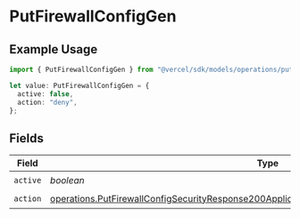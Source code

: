 # PutFirewallConfigGen

## Example Usage

```typescript
import { PutFirewallConfigGen } from "@vercel/sdk/models/operations/putfirewallconfig.js";

let value: PutFirewallConfigGen = {
  active: false,
  action: "deny",
};
```

## Fields

| Field                                                                                                                                                                                                        | Type                                                                                                                                                                                                         | Required                                                                                                                                                                                                     | Description                                                                                                                                                                                                  |
| ------------------------------------------------------------------------------------------------------------------------------------------------------------------------------------------------------------ | ------------------------------------------------------------------------------------------------------------------------------------------------------------------------------------------------------------ | ------------------------------------------------------------------------------------------------------------------------------------------------------------------------------------------------------------ | ------------------------------------------------------------------------------------------------------------------------------------------------------------------------------------------------------------ |
| `active`                                                                                                                                                                                                     | *boolean*                                                                                                                                                                                                    | :heavy_check_mark:                                                                                                                                                                                           | N/A                                                                                                                                                                                                          |
| `action`                                                                                                                                                                                                     | [operations.PutFirewallConfigSecurityResponse200ApplicationJSONResponseBodyActiveCrsGenAction](../../models/operations/putfirewallconfigsecurityresponse200applicationjsonresponsebodyactivecrsgenaction.md) | :heavy_check_mark:                                                                                                                                                                                           | N/A                                                                                                                                                                                                          |